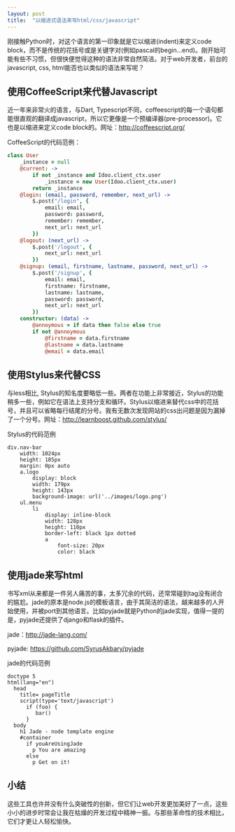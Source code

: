 ```yaml
---
layout: post
title:  "以缩进式语法来写html/css/javascript"
---
```


刚接触Python时，对这个语言的第一印象就是它以缩进(indent)来定义code block，而不是传统的花括号或是关键字对(例如pascal的begin…end)。刚开始可能有些不习惯，但很快便觉得这种的语法非常自然简洁。对于web开发者，前台的javascript, css, html能否也以类似的语法来写呢？

使用CoffeeScript来代替Javascript
------------------------------

近一年来非常火的语言，与Dart, Typescript不同，coffeescript的每一个语句都能很直观的翻译成javascript，所以它更像是一个预编译器(pre-processor)。它也是以缩进来定义code block的。网址：http://coffeescript.org/

CoffeeScript的代码范例：

```coffeescript
class User
    _instance = null
    @current: ->
        if not _instance and Idoo.client_ctx.user
            _instance = new User(Idoo.client_ctx.user)
        return _instance
    @login: (email, password, remember, next_url) ->
        $.post("/login", {
            email: email,
            password: password,
            remember: remember,
            next_url: next_url
        })
    @logout: (next_url) ->
        $.post('/logout', {
            next_url: next_url
        })
    @signup: (email, firstname, lastname, password, next_url) ->
        $.post('/signup', {
            email: email,
            firstname: firstname,
            lastname: lastname,
            password: password,
            next_url: next_url
        })
    constructor: (data) ->
        @annoymous = if data then false else true
        if not @annoymous
            @firstname = data.firstname
            @lastname = data.lastname
            @email = data.email
```

使用Stylus来代替CSS
-----------------

与less相比, Stylus的知名度要略低一些。两者在功能上非常接近，Stylus的功能稍多一些，例如它在语法上支持分支和循环。Stylus以缩进来替代css中的花括号，并且可以省略每行结尾的分号。我有无数次发现网站的css出问题是因为漏掉了一个分号。网址：http://learnboost.github.com/stylus/

Stylus的代码范例

```
div.nav-bar
    width: 1024px
    height: 185px
    margin: 0px auto
    a.logo
        display: block
        width: 179px
        height: 143px
        background-image: url('../images/logo.png')
    ul.menu
        li
            display: inline-block
            width: 128px
            height: 110px
            border-left: black 1px dotted
            a
                font-size: 20px
                color: black
```

使用jade来写html
--------------

书写xml从来都是一件另人痛苦的事，太多冗余的代码，还常常碰到tag没有闭合的尴尬。jade的原本是node.js的模板语言，由于其简洁的语法，越来越多的人开始使用，并被port到其他语言。比如pyjade就是Python的jade实现，值得一提的是，pyjade还提供了django和flask的插件。

jade：http://jade-lang.com/

pyjade: https://github.com/SyrusAkbary/pyjade

jade的代码范例

```
doctype 5
html(lang="en")
  head
    title= pageTitle
    script(type='text/javascript')
      if (foo) {
         bar()
      }
  body
    h1 Jade - node template engine
    #container
      if youAreUsingJade
        p You are amazing
      else
        p Get on it!
```

小结
---

这些工具也许并没有什么突破性的创新，但它们让web开发更加美好了一点，这些小小的进步时常会让我在枯燥的开发过程中精神一振。与那些革命性的技术相比，它们才更让人轻松愉快。
